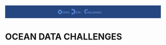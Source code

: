 
<p align="center">
  <img src="../figures/odc-banner.jpg" alt="Alt Text" width="900"/>
</p>

# OCEAN DATA CHALLENGES
